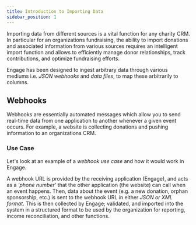 ```yaml
---
title: Introduction to Importing Data 
sidebar_position: 1
---
```


Importing data from different sources is a vital function for any charity CRM. In particular for an organizations fundraising, the ability to import donations and associated information from various sources requires an intelligent import function and allows to efficiently manage donor relationships, track contributions, and optimize fundraising efforts.  

Engage has been designed to ingest arbitrary data through various mediums i.e. *JSON webhooks* and *data files*, to map these arbitrarily to columns. 

## Webhooks

Webhooks are essentially automated messages which allow you to send real-time data from one application to another whenever a given event occurs. For example, a website is collecting donations and pushing information to an organizations CRM.

### Use Case

Let's look at an example of a *webhook use case* and how it would work in Engage. 

A webhook URL is provided by the receiving application (Engage), and acts as a *'phone number'* that the other application (the website) can call when an event happens. Then, data about the event (e.g. a new donation, orphan sponsorship, etc.) is sent to the webhook URL in either *JSON or XML format*. This is then collected by Engage; validated, and imported into the system in a structured format to be used by the organization for reporting, income reconciliation, and other functions.
